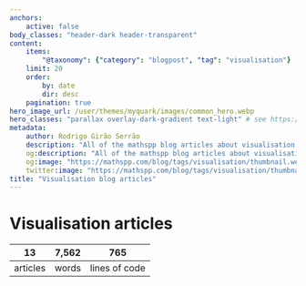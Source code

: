 ```yaml
---
anchors:
    active: false
body_classes: "header-dark header-transparent"
content:
    items:
        "@taxonomy": {"category": "blogpost", "tag": "visualisation"}
    limit: 20
    order:
        by: date
        dir: desc
    pagination: true
hero_image_url: /user/themes/myquark/images/common_hero.webp
hero_classes: "parallax overlay-dark-gradient text-light" # see https://demo.getgrav.org/blog-skeleton/blog/hero-classes
metadata:
    author: Rodrigo Girão Serrão
    description: "All of the mathspp blog articles about visualisation."
    og:description: "All of the mathspp blog articles about visualisation."
    og:image: "https://mathspp.com/blog/tags/visualisation/thumbnail.webp"
    twitter:image: "https://mathspp.com/blog/tags/visualisation/thumbnail.webp"
title: "Visualisation blog articles"
---
```


# Visualisation articles


<table class="stats-table">
    <thead>
        <tr>
            <th style="text-align: center;">13</th>
            <th style="text-align: center;">7,562</th>
            <th style="text-align: center;">765</th>
        </tr>
    </thead>
    <tbody>
        <tr>
            <td style="text-align: center;">articles</td>
            <td style="text-align: center;">words</td>
            <td style="text-align: center;">lines of code</td>
        </tr>
    </tbody>
</table>